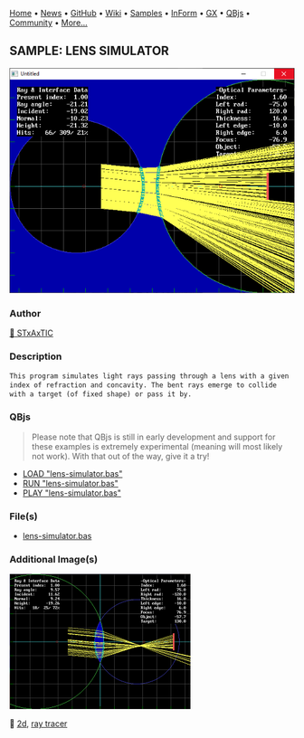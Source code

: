 [Home](https://qb64.com) • [News](../../news.md) • [GitHub](https://github.com/QB64Official/qb64) • [Wiki](https://github.com/QB64Official/qb64/wiki) • [Samples](../../samples.md) • [InForm](../../inform.md) • [GX](../../gx.md) • [QBjs](../../qbjs.md) • [Community](../../community.md) • [More...](../../more.md)

## SAMPLE: LENS SIMULATOR

![ss1.png](img/ss1.png)

### Author

[🐝 STxAxTIC](../stxaxtic.md) 

### Description

```text
This program simulates light rays passing through a lens with a given index of refraction and concavity. The bent rays emerge to collide with a target (of fixed shape) or pass it by.
```

### QBjs

> Please note that QBjs is still in early development and support for these examples is extremely experimental (meaning will most likely not work). With that out of the way, give it a try!

* [LOAD "lens-simulator.bas"](https://qbjs.org/index.html?src=https://qb64.com/samples/lens-simulator/src/lens-simulator.bas)
* [RUN "lens-simulator.bas"](https://qbjs.org/index.html?mode=auto&src=https://qb64.com/samples/lens-simulator/src/lens-simulator.bas)
* [PLAY "lens-simulator.bas"](https://qbjs.org/index.html?mode=play&src=https://qb64.com/samples/lens-simulator/src/lens-simulator.bas)

### File(s)

* [lens-simulator.bas](src/lens-simulator.bas)

### Additional Image(s)

![ss2.png](img/ss2.png)

🔗 [2d](../2d.md), [ray tracer](../ray-tracer.md)
